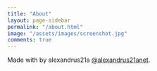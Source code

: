 ```yaml
---
title: "About"
layout: page-sidebar
permalink: "/about.html"
image: "/assets/images/screenshot.jpg"
comments: true
---
```

Made with <i class="fa fa-heart text-danger"></i> by alexandrus21a [@alexandrus21anet](https://alexandrus21a.vercel.app/category/free-themes-templates/).
